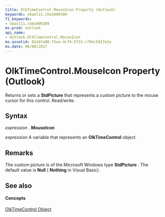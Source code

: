 ```yaml
---
title: OlkTimeControl.MouseIcon Property (Outlook)
keywords: vbaol11.chm1000389
f1_keywords:
- vbaol11.chm1000389
ms.prod: outlook
api_name:
- Outlook.OlkTimeControl.MouseIcon
ms.assetid: 01d4fa08-f3ea-4c74-5f23-c79dc5817e2a
ms.date: 06/08/2017
---
```



# OlkTimeControl.MouseIcon Property (Outlook)

Returns or sets a **StdPicture** that represents a custom picture to the mouse cursor for this control. Read/write.


## Syntax

 _expression_ . **MouseIcon**

 _expression_ A variable that represents an **OlkTimeControl** object.


## Remarks

The custom picture is of the Microsoft Windows type **StdPicture** . The default value is **Null** ( **Nothing** in Visual Basic).


## See also


#### Concepts


[OlkTimeControl Object](olktimecontrol-object-outlook.md)


